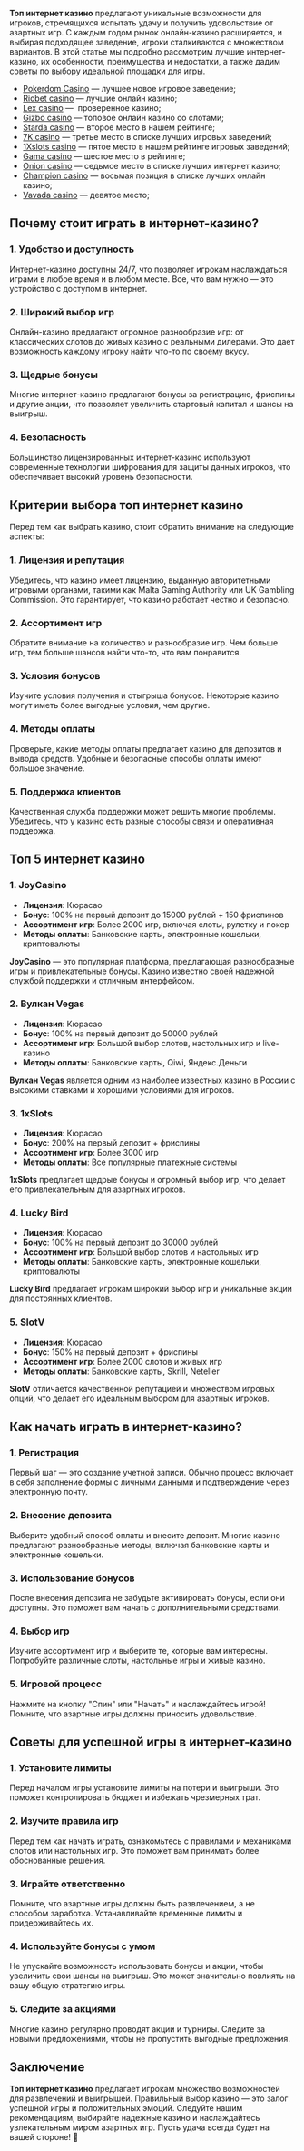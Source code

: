 **Топ интернет казино** предлагают уникальные возможности для игроков, стремящихся испытать удачу и получить удовольствие от азартных игр. С каждым годом рынок онлайн-казино расширяется, и выбирая подходящее заведение, игроки сталкиваются с множеством вариантов. В этой статье мы подробно рассмотрим лучшие интернет-казино, их особенности, преимущества и недостатки, а также дадим советы по выбору идеальной площадки для игры.

* [Pokerdom Casino](https://brandplay.link/FwVc4f) — лучшее новое игровое заведение;
* [Riobet casino](https://brandplay.link/TnjsxFvH) — лучшие онлайн казино;
* [Lex casino](https://brandplay.link/VMqNXPFs) —  проверенное казино;
* [Gizbo casino](https://brandplay.link/rvzLrVLp) — топовое онлайн казино со слотами;
* [Starda casino](https://brandplay.link/HDcDrxLk) — второе место в нашем рейтинге;
* [7K casino](https://brandplay.link/dd46bNgD) — третье место в списке лучших игровых заведений;
* [1Xslots casino](https://brandplay.link/J2ZbqMPZ) — пятое место в нашем рейтинге игровых заведений;
* [Gama casino](https://brandplay.link/RD52jZbL) — шестое место в рейтинге;
* [Onion casino](https://brandplay.link/8LcS6Djb) — седьмое место в списке лучших интернет казино;
* [Champion casino](https://temon-gter.cfd/go/9n8?p56190p303844p3509t17502) — восьмая позиция в списке лучших онлайн казино;
* [Vavada casino](https://vavadapartner.pro/?promo=75590753-cc8b-4c4a-8d71-99b7a2293439-jud\&target=register) — девятое место;

## Почему стоит играть в интернет-казино?

### 1. Удобство и доступность

Интернет-казино доступны 24/7, что позволяет игрокам наслаждаться играми в любое время и в любом месте. Все, что вам нужно — это устройство с доступом в интернет.

### 2. Широкий выбор игр

Онлайн-казино предлагают огромное разнообразие игр: от классических слотов до живых казино с реальными дилерами. Это дает возможность каждому игроку найти что-то по своему вкусу.

### 3. Щедрые бонусы

Многие интернет-казино предлагают бонусы за регистрацию, фриспины и другие акции, что позволяет увеличить стартовый капитал и шансы на выигрыш.

### 4. Безопасность

Большинство лицензированных интернет-казино используют современные технологии шифрования для защиты данных игроков, что обеспечивает высокий уровень безопасности.

## Критерии выбора топ интернет казино

Перед тем как выбрать казино, стоит обратить внимание на следующие аспекты:

### 1. Лицензия и репутация

Убедитесь, что казино имеет лицензию, выданную авторитетными игровыми органами, такими как Malta Gaming Authority или UK Gambling Commission. Это гарантирует, что казино работает честно и безопасно.

### 2. Ассортимент игр

Обратите внимание на количество и разнообразие игр. Чем больше игр, тем больше шансов найти что-то, что вам понравится.

### 3. Условия бонусов

Изучите условия получения и отыгрыша бонусов. Некоторые казино могут иметь более выгодные условия, чем другие.

### 4. Методы оплаты

Проверьте, какие методы оплаты предлагает казино для депозитов и вывода средств. Удобные и безопасные способы оплаты имеют большое значение.

### 5. Поддержка клиентов

Качественная служба поддержки может решить многие проблемы. Убедитесь, что у казино есть разные способы связи и оперативная поддержка.

## Топ 5 интернет казино

### 1. JoyCasino

* **Лицензия**: Кюрасао
* **Бонус**: 100% на первый депозит до 15000 рублей + 150 фриспинов
* **Ассортимент игр**: Более 2000 игр, включая слоты, рулетку и покер
* **Методы оплаты**: Банковские карты, электронные кошельки, криптовалюты

**JoyCasino** — это популярная платформа, предлагающая разнообразные игры и привлекательные бонусы. Казино известно своей надежной службой поддержки и отличным интерфейсом.

### 2. Вулкан Vegas

* **Лицензия**: Кюрасао
* **Бонус**: 100% на первый депозит до 50000 рублей
* **Ассортимент игр**: Большой выбор слотов, настольных игр и live-казино
* **Методы оплаты**: Банковские карты, Qiwi, Яндекс.Деньги

**Вулкан Vegas** является одним из наиболее известных казино в России с высокими ставками и хорошими условиями для игроков.

### 3. 1xSlots

* **Лицензия**: Кюрасао
* **Бонус**: 200% на первый депозит + фриспины
* **Ассортимент игр**: Более 3000 игр
* **Методы оплаты**: Все популярные платежные системы

**1xSlots** предлагает щедрые бонусы и огромный выбор игр, что делает его привлекательным для азартных игроков.

### 4. Lucky Bird

* **Лицензия**: Кюрасао
* **Бонус**: 100% на первый депозит до 30000 рублей
* **Ассортимент игр**: Большой выбор слотов и настольных игр
* **Методы оплаты**: Банковские карты, электронные кошельки, криптовалюты

**Lucky Bird** предлагает игрокам широкий выбор игр и уникальные акции для постоянных клиентов.

### 5. SlotV

* **Лицензия**: Кюрасао
* **Бонус**: 150% на первый депозит + фриспины
* **Ассортимент игр**: Более 2000 слотов и живых игр
* **Методы оплаты**: Банковские карты, Skrill, Neteller

**SlotV** отличается качественной репутацией и множеством игровых опций, что делает его идеальным выбором для азартных игроков.

## Как начать играть в интернет-казино?

### 1. Регистрация

Первый шаг — это создание учетной записи. Обычно процесс включает в себя заполнение формы с личными данными и подтверждение через электронную почту.

### 2. Внесение депозита

Выберите удобный способ оплаты и внесите депозит. Многие казино предлагают разнообразные методы, включая банковские карты и электронные кошельки.

### 3. Использование бонусов

После внесения депозита не забудьте активировать бонусы, если они доступны. Это поможет вам начать с дополнительными средствами.

### 4. Выбор игр

Изучите ассортимент игр и выберите те, которые вам интересны. Попробуйте различные слоты, настольные игры и живые казино.

### 5. Игровой процесс

Нажмите на кнопку "Спин" или "Начать" и наслаждайтесь игрой! Помните, что азартные игры должны приносить удовольствие.

## Советы для успешной игры в интернет-казино

### 1. Установите лимиты

Перед началом игры установите лимиты на потери и выигрыши. Это поможет контролировать бюджет и избежать чрезмерных трат.

### 2. Изучите правила игр

Перед тем как начать играть, ознакомьтесь с правилами и механиками слотов или настольных игр. Это поможет вам принимать более обоснованные решения.

### 3. Играйте ответственно

Помните, что азартные игры должны быть развлечением, а не способом заработка. Устанавливайте временные лимиты и придерживайтесь их.

### 4. Используйте бонусы с умом

Не упускайте возможность использовать бонусы и акции, чтобы увеличить свои шансы на выигрыш. Это может значительно повлиять на вашу общую стратегию игры.

### 5. Следите за акциями

Многие казино регулярно проводят акции и турниры. Следите за новыми предложениями, чтобы не пропустить выгодные предложения.

## Заключение

**Топ интернет казино** предлагает игрокам множество возможностей для развлечений и выигрышей. Правильный выбор казино — это залог успешной игры и положительных эмоций. Следуйте нашим рекомендациям, выбирайте надежные казино и наслаждайтесь увлекательным миром азартных игр. Пусть удача всегда будет на вашей стороне! 🎊
